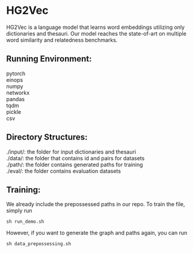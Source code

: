 # HG2Vec

HG2Vec is a language model that learns word embeddings utilizing only dictionaries and thesauri. Our model reaches the state-of-art on multiple word similarity and relatedness benchmarks.<br />

## Running Environment:

pytorch <br />
einops <br />
numpy <br />
networkx <br />
pandas <br />
tqdm <br />
pickle <br />
csv <br />

## Directory Structures:

./input/: the folder for input dictionaries and thesauri <br />
./data/: the folder that contains id and pairs for datasets <br />
./path/: the folder contains generated paths for training <br />
./eval/: the folder contains evaluation datasets <br />

## Training:

We already include the prepossessed paths in our repo. To train the file, simply run <br />
```
sh run_demo.sh 
```

However, if you want to generate the graph and paths again, you can run
```
sh data_prepossessing.sh
```


